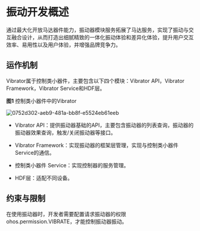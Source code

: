 # 振动开发概述
<!--Kit: Sensor Service Kit-->
<!--Subsystem: Sensors-->
<!--Owner: @dilligencer-->
<!--Designer: @butterls-->
<!--Tester: @murphy84-->
<!--Adviser: @hu-zhiqiong-->

通过最大化开放马达器件能力，振动器模块服务拓展了马达服务，实现了振动与交互融合设计，从而打造出细腻精致的一体化振动体验和差异化体验，提升用户交互效率、易用性以及用户体验，并增强品牌竞争力。


## 运作机制

Vibrator属于控制类小器件，主要包含以下四个模块：Vibrator API，Vibrator Framework，Vibrator Service和HDF层。

  **图1** 控制类小器件中的Vibrator

![0752d302-aeb9-481a-bb8f-e5524eb61eeb](figures/0752d302-aeb9-481a-bb8f-e5524eb61eeb.png)

- Vibrator API：提供振动器基础的API，主要包含振动器的列表查询，振动器的振动器效果查询，触发/关闭振动器等接口。

- Vibrator Framework：实现振动器的框架层管理，实现与控制类小器件Service的通信。

- 控制类小器件 Service：实现控制器的服务管理。

- HDF层：适配不同设备。


## 约束与限制

在使用振动器时，开发者需要配置请求振动器的权限ohos.permission.VIBRATE，才能控制振动器振动。



